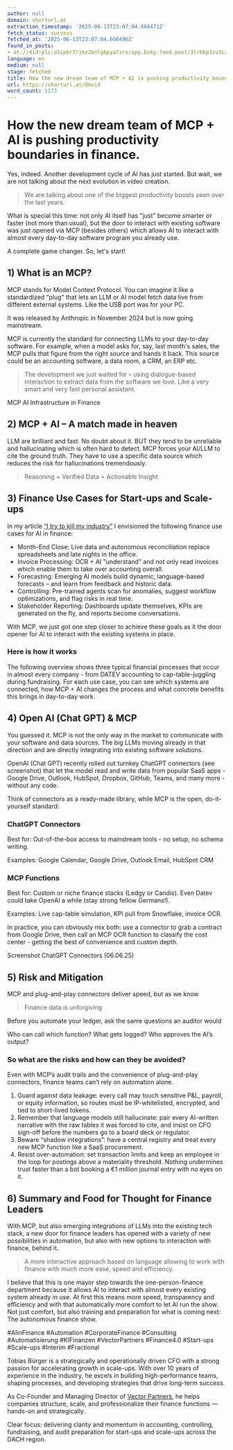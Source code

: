 ```yaml
---
author: null
domain: shorturl.at
extraction_timestamp: '2025-06-13T23:07:04.666471Z'
fetch_status: success
fetched_at: '2025-06-13T23:07:04.666496Z'
found_in_posts:
- at://did:plc:a5ipbr7rjmz2bnlgbpya7zrs/app.bsky.feed.post/3lr6bp3zv3c25
language: en
medium: null
stage: fetched
title: How the new dream team of MCP + AI is pushing productivity boundaries in finance.
url: https://shorturl.at/Omvid
word_count: 1173
---
```


# How the new dream team of MCP + AI is pushing productivity boundaries in finance.

Yes, indeed. Another development cycle of AI has just started. But wait, we are not talking about the next evolution in video creation.

> We are talking about one of the biggest productivity boosts seen over the last years.

What is special this time: not only AI itself has "just" become smarter or faster \(not more than usual\), but the door to interact with existing software was just opened via MCP \(besides others\) which allows AI to interact with almost every day-to-day software program you already use.

A complete game changer. So, let's start\!

##  1\) What is an MCP?

MCP stands for Model Context Protocol. You can imagine it like a standardized “plug” that lets an LLM or AI model fetch data live from different external systems. Like the USB port was for your PC.

It was released by Anthropic in November 2024 but is now going mainstream.

MCP is currently the standard for connecting LLMs to your day-to-day software. For example, when a model asks for, say, last month's sales, the MCP pulls that figure from the right source and hands it back. This source could be an accounting software, a data room, a CRM, an ERP etc.

> The development we just waited for – using dialogue-based interaction to extract data from the software we love. Like a very smart and very fast personal assistant.

MCP AI Infrastructure in Finance

##  2\) MCP + AI – A match made in heaven

LLM are brilliant and fast. No doubt about it. BUT they tend to be unreliable and hallucinating which is often hard to detect. MCP forces your AI/LLM to cite the ground truth. They have to use a specific data source which reduces the risk for hallucinations tremendously.

> Reasoning + Verified Data = Actionable Insight

##  3\) Finance Use Cases for Start-ups and Scale-ups

In my article [“I try to kill my industry”](https://www.linkedin.com/posts/tobias-b%C3%BCrger-97581338_financetransformation-aiinfinance-vectorpartners-activity-7320380992525910017-W-iQ?utm_source=share&utm_medium=member_desktop&rcm=ACoAAAfziqkBvxRo261al6f3QXfvAJOWfHvXg-Q&trk=article-ssr-frontend-pulse_little-text-block) I envisioned the following finance use cases for AI in finance:

  * Month-End Close: Live data and autonomous reconciliation replace spreadsheets and late nights in the office.
  * Invoice Processing: OCR + AI "understand" and not only read invoices which enable them to take over accounting overall.
  * Forecasting: Emerging AI models build dynamic, language-based forecasts – and learn from feedback and historic data.
  * Controlling: Pre-trained agents scan for anomalies, suggest workflow optimizations, and flag risks in real time.
  * Stakeholder Reporting: Dashboards update themselves, KPIs are generated on the fly, and reports become conversations.

With MCP, we just got one step closer to achieve these goals as it the door opener for AI to interact with the existing systems in place.

### Here is how it works

The following overview shows three typical financial processes that occur in almost every company - from DATEV accounting to cap-table-juggling during fundraising. For each use case, you can see which systems are connected, how MCP + AI changes the process and what concrete benefits this brings in day-to-day work.

##  4\) Open AI \(Chat GPT\) & MCP

You guessed it. MCP is not the only way in the market to communicate with your software and data sources. The big LLMs moving already in that direction and are directly integrating into existing software solutions.

OpenAI \(Chat GPT\) recently rolled out turnkey ChatGPT connectors \(see screenshot\) that let the model read and write data from popular SaaS apps - Google Drive, Outlook, HubSpot, Dropbox, GitHub, Teams, and many more - without any code.

Think of connectors as a ready-made library, while MCP is the open, do-it-yourself standard:

### ChatGPT Connectors

Best for: Out-of-the-box access to mainstream tools - no setup, no schema writing.

Examples: Google Calendar, Google Drive, Outlook Email, HubSpot CRM

### MCP Functions

Best for: Custom or niche finance stacks \(Ledgy or Candis\). Even Datev could take OpenAI a while \(stay strong fellow Germans\!\).

Examples: Live cap-table simulation, KPI pull from Snowflake, invoice OCR.

In practice, you can obviously mix both: use a connector to grab a contract from Google Drive, then call an MCP OCR function to classify the cost center - getting the best of convenience and custom depth.

Screenshot ChatGPT Connectors \(06.06.25\)

##  5\) Risk and Mitigation

MCP and plug-and-play connectors deliver speed, but as we know

> Finance data is unforgiving

Before you automate your ledger, ask the same questions an auditor would

Who can call which function? What gets logged? Who approves the AI’s output?

### So what are the risks and how can they be avoided?

Even with MCP’s audit trails and the convenience of plug-and-play connectors, finance teams can’t rely on automation alone.

  1. Guard against data leakage: every call may touch sensitive P&L, payroll, or equity information, so routes must be IP-whitelisted, encrypted, and tied to short-lived tokens.
  2. Remember that language models still hallucinate: pair every AI-written narrative with the raw tables it was forced to cite, and insist on CFO sign-off before the numbers go to a board deck or regulator.
  3. Beware “shadow integrations”: have a central registry and treat every new MCP function like a SaaS procurement.
  4. Resist over-automation: set transaction limits and keep an employee in the loop for postings above a materiality threshold. Nothing undermines trust faster than a bot booking a €1 million journal entry with no eyes on it.

##  6\) Summary and Food for Thought for Finance Leaders

With MCP, but also emerging integrations of LLMs into the existing tech stack, a new door for finance leaders has opened with a variety of new possibilities in automation, but also with new options to interaction with finance, behind it.

> A more interactive approach based on language allowing to work with finance with much more ease, speed and efficiency.

I believe that this is one mayor step towards the one-person-finance department because it allows AI to interact with almost every existing system already in use. At first this means more speed, transparency and efficiency and with that automatically more comfort to let AI run the show. Not just comfort, but also training and preparation for what is coming next: The autonomous finance show.

\#AIinFinance \#Automation \#CorporateFinance \#Consulting \#Automatisierung \#KIFinanzen \#VectorPartners \#Finance4.0 \#Start-ups \#Scale-ups \#Interim \#Fractional

Tobias Bürger is a strategically and operationally driven CFO with a strong passion for accelerating growth in scale-ups. With over 10 years of experience in the industry, he excels in building high-performance teams, shaping processes, and developing strategies that drive long-term success.

As Co-Founder and Managing Director of [Vector Partners](https://www.linkedin.com/company/vector-partner/?trk=article-ssr-frontend-pulse_little-text-block), he helps companies structure, scale, and professionalize their finance functions — hands-on and strategically.

Clear focus: delivering clarity and momentum in accounting, controlling, fundraising, and audit preparation for start-ups and scale-ups across the DACH region.